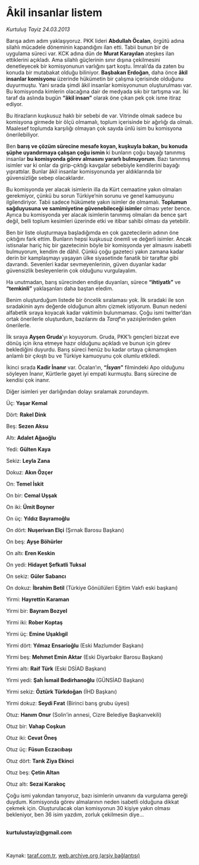 # Âkil insanlar listem

*Kurtuluş Tayiz 24.03.2013*

<div class="yazi"><p>Barışa adım adım yaklaşıyoruz. PKK lideri <b>Abdullah Öcalan</b>, örgütü adına silahlı mücadele döneminin kapandığını ilan etti. Tabii bunun bir de uygulama süreci var. KCK adına dün de <b>Murat Karayılan</b> ateşkes ilan ettiklerini açıkladı. Ama silahlı güçlerinin sınır dışına çekilmesini denetleyecek bir komisyonunun varlığını şart koştu. İmralı’da da zaten bu konuda bir mutabakat olduğu biliniyor. <b>Başbakan Erdoğan</b>, daha önce <b>âkil insanlar komisyonu</b> üzerinde hükümetin bir çalışma içerisinde olduğunu duyurmuştu. Yani sırada şimdi âkil insanlar komisyonunun oluşturulması var. Bu komisyonda kimlerin olacağına dair de medyada sıkı bir tartışma var. İki taraf da aslında bugün <b>“âkil insan”</b> olarak öne çıkan pek çok isme itiraz ediyor. </p>
<p>Bu itirazların kuşkusuz haklı bir sebebi de var. Vitrinde olmak sadece bu komisyona girmede bir ölçü olmamalı, toplum içerisinde bir ağırlığı da olmalı. Maalesef toplumda karşılığı olmayan çok sayıda ünlü isim bu komisyona önerilebiliyor. </p>
<p>Ben <b>barış ve çözüm sürecine mesafe koyan, kuşkuyla bakan, bu konuda şüphe uyandırmaya çalışan çoğu ismin</b>  ki bunların çoğu bayağı tanınmış insanlar  <b>bu komisyonda görev almasını yararlı bulmuyorum</b>. Bazı tanınmış isimler var ki onlar da girip-çıktığı kavgalar sebebiyle kendilerini bayağı yıprattılar. Bunlar âkil insanlar komisyonunda yer aldıklarında bir güvensizliğe sebep olacaklardır. </p>
<p>Bu komisyonda yer alacak isimlerin illa da Kürt cemaatine yakın olmaları gerekmiyor, çünkü bu sorun Türkiye’nin sorunu ve genel kamuoyunu ilgilendiriyor. Tabii sadece hükümete yakın isimler de olmamalı. <b>Toplumun sağduyusuna ve samimiyetine güvenebileceği isimler</b> olması yeter bence. Ayrıca bu komisyonda yer alacak isimlerin tanınmış olmaları da bence şart değil, belli toplum kesimleri üzerinde etki ve itibar sahibi olması da yetebilir. </p>
<p>Ben bir liste oluşturmaya başladığımda en çok gazetecilerin adının öne çıktığını fark ettim. Bunların hepsi kuşkusuz önemli ve değerli isimler. Ancak  istisnalar hariç  hiç bir gazetecinin böyle bir komisyonda yer almasını isabetli bulmuyorum, kendim de dâhil. Çünkü çoğu gazeteci yakın zamana kadar derin bir kamplaşmayı yaşayan ülke siyasetinde fanatik bir taraftar gibi davrandı. Sevenleri kadar sevmeyenlerinin, güven duyanlar kadar güvensizlik besleyenlerin çok olduğunu vurgulayalım.</p>
<p>Ha unutmadan, barış sürecinden endişe duyanları, sürece <b>“ihtiyatlı”</b> ve <b>“temkinli”</b> yaklaşanları daha baştan eledim. </p>
<p>Benim oluşturduğum listede bir öncelik sıralaması yok. İlk sıradaki ile son sıradakinin aynı değerde olduğunun altını çizmek istiyorum. Bunun nedeni alfabetik sıraya koyacak kadar vaktimin bulunmaması. Çoğu ismi twitter’dan ortak önerilerle oluşturdum, bazılarını da <i>Taraf</i>’ın yazıişlerinden gelen önerilerle. </p>
<p>İlk sıraya <b>Ayşen Gruda</b>’yı koyuyorum. Gruda, PKK’lı gençleri bizzat eve dönüş için ikna etmeye hazır olduğunu açıkladı ve bunun için görev beklediğini duyurdu. Barış süreci henüz bu kadar ortaya çıkmamışken anlamlı bir çıkıştı bu ve Türkiye kamuoyunu çok olumlu etkiledi. </p>
<p>İkinci sırada <b>Kadir İnanır</b> var. Öcalan’ın, <b>“<i>İsyan</i>”</b> filmindeki Apo olduğunu söyleyen İnanır, Kürtlerle gayet iyi empati kurmuştu. Barış sürecine de kendisi çok inanır. </p>
<p>Diğer isimleri yer darlığından dolayı sıralamak zorundayım. </p>
<p>Üç: <b>Yaşar Kemal</b></p>
<p>Dört: <b>Rakel Dink</b></p>
<p>Beş: <b>Sezen Aksu</b></p>
<p>Altı: <b>Adalet Ağaoğlu</b></p>
<p>Yedi: <b>Gülten Kaya</b></p>
<p>Sekiz: <b>Leyla Zana</b></p>
<p>Dokuz: <b>Akın Özçer</b></p>
<p>On: <b>Temel İskit</b></p>
<p>On bir: <b>Cemal Uşşak</b></p>
<p>On iki: <b>Ümit Boyner</b></p>
<p>On üç: <b>Yıldız Bayramoğlu</b></p>
<p>On dört: <b>Nuşerivan Elçi</b> (Şırnak Barosu Başkanı)</p>
<p>On beş: <b>Ayşe Böhürler</b></p>
<p>On altı: <b>Eren Keskin</b></p>
<p>On yedi: <b>Hidayet Şefkatli Tuksal</b></p>
<p>On sekiz: <b>Güler Sabancı</b></p>
<p>On dokuz: <b>İbrahim Betil</b> (Türkiye Gönüllüleri Eğitim Vakfı eski başkanı)</p>
<p>Yirmi: <b>Hayrettin Karaman</b></p>
<p>Yirmi bir: <b>Bayram Bozyel</b></p>
<p>Yirmi iki: <b>Rober Koptaş</b></p>
<p>Yirmi üç: <b>Emine Uşaklıgil</b></p>
<p>Yirmi dört: <b>Yılmaz Ensarioğlu</b> (Eski Mazlumder Başkanı)</p>
<p>Yirmi beş: <b>Mehmet Emin Aktar</b> (Eski Diyarbakır Barosu Başkanı) </p>
<p>Yirmi altı: <b>Raif Türk</b> (Eski DSİAD Başkanı)</p>
<p>Yirmi yedi: <b>Şah İsmail Bedirhanoğlu</b> (GÜNSİAD Başkanı)</p>
<p>Yirmi sekiz: <b>Öztürk Türkdoğan</b> (İHD Başkanı)</p>
<p>Yirmi dokuz: <b>Seydi Fırat</b> (Birinci barış grubu üyesi)</p>
<p>Otuz: <b>Hanım Onur</b> (Solin’in annesi, Cizre Belediye Başkanvekili)</p>
<p>Otuz bir: <b>Vahap Coşkun</b></p>
<p>Otuz iki: <b>Cevat Öneş</b></p>
<p>Otuz üç: <b>Füsun Eczacıbaşı</b></p>
<p>Otuz dört: <b>Tarık Ziya Ekinci</b></p>
<p>Otuz beş: <b>Çetin Altan</b></p>
<p>Otuz altı: <b>Sezai Karakoç</b></p>
<p>Çoğu ismi yakından tanıyoruz, bazı isimlerin unvanını da vurgulama gereği duydum. Komisyonda görev almalarının neden isabetli olduğuna dikkat çekmek için. Oluşturulacak olan komisyonun 30 kişiye yakın olması bekleniyor, ben 36 isim yazdım, zorluk çekilmesin diye... </p><b>
<p><br/>kurtulustayiz@gmail.com</p>
<p></p></b> 
</div>

Kaynak: [taraf.com.tr](http://www.taraf.com.tr/kurtulus-tayiz/makale-akil-insanlar-listem.htm), [web.archive.org (arşiv bağlantısı)](http://web.archive.org/web/20131107143452/http://www.taraf.com.tr/kurtulus-tayiz/makale-akil-insanlar-listem.htm)
